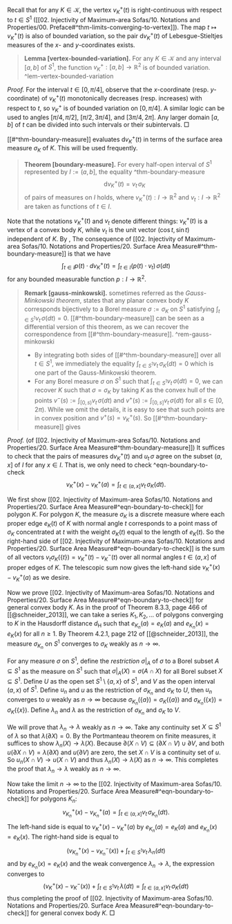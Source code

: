 Recall that for any $K \in \mathcal{K}$, the vertex $v_K^+(t)$ is right-continuous with respect to $t \in S^1$ ([[02. Injectivity of Maximum-area Sofas/10. Notations and Properties/00. Preface#^thm-limits-converging-to-vertex]]). The map $t \mapsto v_K^+(t)$ is also of bounded variation, so the pair $\mathrm{d} v_K^+(t)$ of Lebesgue-Stieltjes measures of the $x$- and $y$-coordinates exists.

> __Lemma [vertex-bounded-variation].__ For any $K \in \mathcal{K}$ and any interval $[a, b]$ of $S^1$, the function $v_K^+ : [a, b] \to \mathbb{R}^2$ is of bounded variation. ^lem-vertex-bounded-variation

_Proof._ For the interval $t \in [0, \pi/4]$, observe that the $x$-coordinate (resp. $y$-coordinate) of $v_K^+(t)$ monotonically decreases (resp. increases) with respect to $t$, so $v_K^+$ is of bounded variation on $[0, \pi/4]$. A similar logic can be used to angles $[\pi/4, \pi/2]$, $[\pi/2, 3\pi/4]$, and $[3\pi/4, 2\pi]$. Any larger domain $[a, b]$ of $t$ can be divided into such intervals or their subintervals. □

[[#^thm-boundary-measure]] evaluates $\mathrm{d} v_K^+(t)$ in terms of the surface area measure $\sigma_K$ of $K$. This will be used frequently.

> __Theorem [boundary-measure].__ For every half-open interval of $S^1$ represented by $I := (a, b]$, the equality ^thm-boundary-measure
$$
\mathrm{d} v_K^{+}(t) = v_t \, \sigma_K
$$
> of pairs of measures on $I$ holds, where $v_K^+(t) : I \to \mathbb{R}^2$ and $v_t : I \to \mathbb{R}^2$ are taken as functions of $t \in I$.

Note that the notations $v_K^+(t)$ and $v_t$ denote different things: $v_K^+(t)$ is a vertex of a convex body $K$, while $v_t$ is the unit vector $(\cos t, \sin t)$ independent of $K$. By , The consequence of [[02. Injectivity of Maximum-area Sofas/10. Notations and Properties/20. Surface Area Measure#^thm-boundary-measure]] is that we have
$$
\int_{t \in I} p(t) \cdot d v_K^+(t) = \int_{t \in I} (p(t) \cdot v_t) \,\sigma(dt)
$$
for any bounded measurable function $p : I \to \mathbb{R}^2$.

> __Remark [gauss-minkowski].__ sometimes referred as the _Gauss-Minkowski theorem_, states that any planar convex body $K$ corresponds bijectively to a Borel measure $\sigma := \sigma_K$ on $S^1$ satisfying $\int_{t \in S^1} v_t\,\sigma(dt) = 0$. [[#^thm-boundary-measure]] can be seen as a differential version of this theorem, as we can recover the correspondence from [[#^thm-boundary-measure]]. ^rem-gauss-minkowski
> 
> - By integrating both sides of [[#^thm-boundary-measure]] over all $t \in S^1$, we immediately the equality $\int_{t \in S^1} v_t\,\sigma_K(dt) = 0$ which is one part of the Gauss-Minkowski theorem.
> - For any Borel measure $\sigma$ on $S^1$ such that $\int_{t \in S^1} v_t\,\sigma(dt) = 0$, we can recover $K$ such that $\sigma = \sigma_K$ by taking $K$ as the convex hull of the points $v^-(s) := \int_{[0, s)} v_{t} \, \sigma(dt)$ and $v^+(s) := \int_{[0, s]} v_t\,\sigma(dt)$ for all $s \in [0, 2\pi)$. While we omit the details, it is easy to see that such points are in convex position and $v^+(s) = v_K^+(s)$. So [[#^thm-boundary-measure]] gives 

_Proof._ (of [[02. Injectivity of Maximum-area Sofas/10. Notations and Properties/20. Surface Area Measure#^thm-boundary-measure]]) It suffices to check that the pairs of measures $\mathrm{d} v_K^{+}(t)$ and $u_t \, \sigma$ agree on the subset $(a, x]$ of $I$ for any $x \in I$. That is, we only need to check ^eqn-boundary-to-check
$$
v_K^+(x) - v_K^+(a) = \int_{t \in (a, x]} v_t\,\sigma_K(dt).
$$

We first show [[02. Injectivity of Maximum-area Sofas/10. Notations and Properties/20. Surface Area Measure#^eqn-boundary-to-check]] for polygon $K$. For polygon $K$, the measure $\sigma_K$ is a discrete measure where each proper edge $e_K(t)$ of $K$ with normal angle $t$ corresponds to a point mass of $\sigma_K$ concentrated at $t$ with the weight $\sigma_K(t)$ equal to the length of $e_K(t)$. So the right-hand side of [[02. Injectivity of Maximum-area Sofas/10. Notations and Properties/20. Surface Area Measure#^eqn-boundary-to-check]] is the sum of all vectors $v_t \sigma_K\left( \left\{ t \right\} \right) = v_K^+(t) - v_K^-(t)$ over all normal angles $t \in (a, x]$ of proper edges of $K$. The telescopic sum now gives the left-hand side $v_K^+(x) - v_K^+(a)$ as we desire.

Now we prove [[02. Injectivity of Maximum-area Sofas/10. Notations and Properties/20. Surface Area Measure#^eqn-boundary-to-check]] for general convex body $K$. As in the proof of Theorem 8.3.3, page 466 of [[@schneider_2013]], we can take a series $K_1, K_2, \dots$ of polygons converging to $K$ in the Hausdorff distance $d_\mathrm{H}$ such that $e_{K_n}(a) = e_{K}(a)$ and $e_{K_n}(x) = e_{K}(x)$ for all $n \geq 1$. By Theorem 4.2.1, page 212 of [[@schneider_2013]], the measure $\sigma_{K_n}$ on $S^1$ converges to $\sigma_K$ weakly as $n \to \infty$.

For any measure $\sigma$ on $S^1$, define the _restriction_ $\sigma|_A$ of $\sigma$ to a Borel subset $A \subseteq S^1$ as the measure on $S^1$ such that $\sigma|_A(X) = \sigma(A \cap X)$ for all Borel subset $X \subseteq S^1$. Define $U$ as the open set $S^1 \setminus \left\{ a, x \right\}$ of $S^1$, and $V$ as the open interval $(a, x)$ of $S^1$. Define $u_n$ and $u$ as the restriction of $\sigma_{K_n}$ and $\sigma_K$ to $U$, then $u_n$ converges to $u$ weakly as $n \to \infty$ because $\sigma_{K_n}(\{a\}) = \sigma_{K}(\{a\})$ and $\sigma_{K_n}(\{x\}) = \sigma_{K}(\{x\})$. Define $\lambda_n$ and $\lambda$ as the restriction of $\sigma_{K_n}$ and $\sigma_K$ to $V$.

We will prove that $\lambda_n \to \lambda$ weakly as $n \to \infty$. Take any continuity set $X \subseteq S^1$ of $\lambda$ so that $\lambda(\partial X) = 0$. By the Portmanteau theorem on finite measures, it suffices to show $\lambda_n(X) \to \lambda(X)$. Because $\partial(X \cap V) \subseteq (\partial X \cap V) \cup \partial V$, and both $u(\partial X \cap V) = \lambda(\partial X)$ and $u(\partial V)$ are zero, the set $X \cap V$ is a continuity set of $u$. So $u_n(X \cap V) \to u(X \cap V)$ and thus $\lambda_n(X) \to \lambda(X)$ as $n \to \infty$. This completes the proof that $\lambda_n \to \lambda$ weakly as $n \to \infty$.

Now take the limit $n \to \infty$ to the [[02. Injectivity of Maximum-area Sofas/10. Notations and Properties/20. Surface Area Measure#^eqn-boundary-to-check]] for polygons $K_n$:
$$
v_{K_n}^+(x) - v_{K_n}^+(a) = \int_{t \in (a, x]} v_t \, \sigma_{K_n}(dt).
$$
The left-hand side is equal to $v_K^+(x) - v_K^+(a)$ by $e_{K_n}(a) = e_{K}(a)$ and $e_{K_n}(x) = e_{K}(x)$. The right-hand side is equal to
$$
(v_{K_n}^+(x) - v_{K_n}^-(x)) + \int_{t \in S^1} v_t \, \lambda_n(dt)
$$
and by $e_{K_n}(x) = e_{K}(x)$ and the weak convergence $\lambda_n \to \lambda$, the expression converges to
$$
(v_{K}^+(x) - v_{K}^-(x)) + \int_{t \in S^1} v_t \, \lambda(dt) = \int_{t \in (a, x]} v_t\, \sigma_{K}(dt)
$$
thus completing the proof of [[02. Injectivity of Maximum-area Sofas/10. Notations and Properties/20. Surface Area Measure#^eqn-boundary-to-check]] for general convex body $K$. □